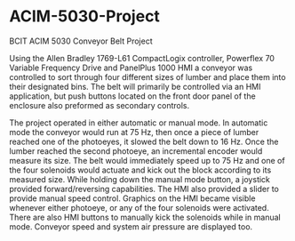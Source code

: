 # ACIM-5030-Project
BCIT ACIM 5030 Conveyor Belt Project

Using the Allen Bradley 1769-L61 CompactLogix controller, Powerflex 70 Variable Frequency Drive and PanelPlus 1000 HMI a conveyor was controlled to sort through four different sizes of lumber and place them into their designated bins. The belt will primarily be controlled via an HMI application, but push buttons located on the front door panel of the enclosure also preformed as secondary controls.

The project operated in either automatic or manual mode. In automatic mode the conveyor would run at 75 Hz, then once a piece of lumber reached one of the photoeyes, it slowed the belt down to 16 Hz. Once the lumber reached the second photoeye, an incremental encoder would measure its size. The belt would immediately speed up to 75 Hz and one of the four solenoids would actuate and kick out the block according to its measured size. While holding down the manual mode button, a joystick provided forward/reversing capabilities. The HMI also provided a slider to provide manual speed control. Graphics on the HMI became visible whenever either photoeye, or any of the four solenoids were activated. There are also HMI buttons to manually kick the solenoids while in manual mode. Conveyor speed and system air pressure are displayed too.
